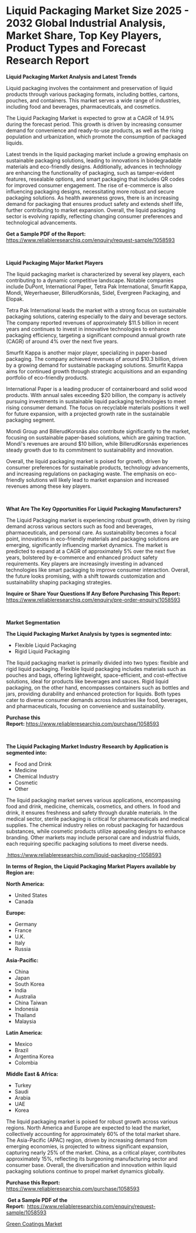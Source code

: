 <p><h1>Liquid Packaging Market Size 2025 - 2032 Global Industrial Analysis, Market Share, Top Key Players, Product Types and Forecast Research Report</h1></p><p><strong>Liquid Packaging Market Analysis and Latest Trends</strong></p>
<p><p>Liquid packaging involves the containment and preservation of liquid products through various packaging formats, including bottles, cartons, pouches, and containers. This market serves a wide range of industries, including food and beverages, pharmaceuticals, and cosmetics. </p><p>The Liquid Packaging Market is expected to grow at a CAGR of 14.9% during the forecast period. This growth is driven by increasing consumer demand for convenience and ready-to-use products, as well as the rising population and urbanization, which promote the consumption of packaged liquids. </p><p>Latest trends in the liquid packaging market include a growing emphasis on sustainable packaging solutions, leading to innovations in biodegradable materials and eco-friendly designs. Additionally, advances in technology are enhancing the functionality of packaging, such as tamper-evident features, resealable options, and smart packaging that includes QR codes for improved consumer engagement. The rise of e-commerce is also influencing packaging designs, necessitating more robust and secure packaging solutions. As health awareness grows, there is an increasing demand for packaging that ensures product safety and extends shelf life, further contributing to market expansion. Overall, the liquid packaging sector is evolving rapidly, reflecting changing consumer preferences and technological advancements.</p></p>
<p><strong>Get a Sample PDF of the Report:&nbsp;</strong> <a href="https://www.reliableresearchiq.com/enquiry/request-sample/1058593?utm_campaign=3524&utm_medium=2&utm_source=Github&utm_content=ia&utm_term=02042025&utm_id=liquid-packaging">https://www.reliableresearchiq.com/enquiry/request-sample/1058593</a></p>
<p>&nbsp;</p>
<p><strong>Liquid Packaging Major Market Players</strong></p>
<p><p>The liquid packaging market is characterized by several key players, each contributing to a dynamic competitive landscape. Notable companies include DuPont, International Paper, Tetra Pak International, Smurfit Kappa, Mondi, Weyerhaeuser, BillerudKorsnäs, Sidel, Evergreen Packaging, and Elopak.</p><p>Tetra Pak International leads the market with a strong focus on sustainable packaging solutions, catering especially to the dairy and beverage sectors. The company reported revenues of approximately $11.5 billion in recent years and continues to invest in innovative technologies to enhance packaging efficiency, targeting a significant compound annual growth rate (CAGR) of around 4% over the next five years.</p><p>Smurfit Kappa is another major player, specializing in paper-based packaging. The company achieved revenues of around $10.3 billion, driven by a growing demand for sustainable packaging solutions. Smurfit Kappa aims for continued growth through strategic acquisitions and an expanding portfolio of eco-friendly products.</p><p>International Paper is a leading producer of containerboard and solid wood products. With annual sales exceeding $20 billion, the company is actively pursuing investments in sustainable liquid packaging technologies to meet rising consumer demand. The focus on recyclable materials positions it well for future expansion, with a projected growth rate in the sustainable packaging segment.</p><p>Mondi Group and BillerudKorsnäs also contribute significantly to the market, focusing on sustainable paper-based solutions, which are gaining traction. Mondi's revenues are around $10 billion, while BillerudKorsnäs experiences steady growth due to its commitment to sustainability and innovation.</p><p>Overall, the liquid packaging market is poised for growth, driven by consumer preferences for sustainable products, technology advancements, and increasing regulations on packaging waste. The emphasis on eco-friendly solutions will likely lead to market expansion and increased revenues among these key players.</p></p>
<p>&nbsp;</p>
<p><strong>What Are The Key Opportunities For Liquid Packaging Manufacturers?</strong></p>
<p><p>The Liquid Packaging market is experiencing robust growth, driven by rising demand across various sectors such as food and beverages, pharmaceuticals, and personal care. As sustainability becomes a focal point, innovations in eco-friendly materials and packaging solutions are emerging, significantly influencing market dynamics. The market is predicted to expand at a CAGR of approximately 5% over the next five years, bolstered by e-commerce and enhanced product safety requirements. Key players are increasingly investing in advanced technologies like smart packaging to improve consumer interaction. Overall, the future looks promising, with a shift towards customization and sustainability shaping packaging strategies.</p></p>
<p><strong>Inquire or Share Your Questions If Any Before Purchasing This Report:</strong> <a href="https://www.reliableresearchiq.com/enquiry/pre-order-enquiry/1058593?utm_campaign=3524&utm_medium=2&utm_source=Github&utm_content=ia&utm_term=02042025&utm_id=liquid-packaging">https://www.reliableresearchiq.com/enquiry/pre-order-enquiry/1058593</a></p>
<p>&nbsp;</p>
<p><strong>Market Segmentation</strong></p>
<p><strong>The Liquid Packaging Market Analysis by types is segmented into:</strong></p>
<p><ul><li>Flexible Liquid Packaging</li><li>Rigid Liquid Packaging</li></ul></p>
<p><p>The liquid packaging market is primarily divided into two types: flexible and rigid liquid packaging. Flexible liquid packaging includes materials such as pouches and bags, offering lightweight, space-efficient, and cost-effective solutions, ideal for products like beverages and sauces. Rigid liquid packaging, on the other hand, encompasses containers such as bottles and jars, providing durability and enhanced protection for liquids. Both types cater to diverse consumer demands across industries like food, beverages, and pharmaceuticals, focusing on convenience and sustainability.</p></p>
<p><strong>Purchase this Report:&nbsp;</strong><a href="https://www.reliableresearchiq.com/purchase/1058593?utm_campaign=3524&utm_medium=2&utm_source=Github&utm_content=ia&utm_term=02042025&utm_id=liquid-packaging">https://www.reliableresearchiq.com/purchase/1058593</a></p>
<p>&nbsp;</p>
<p><strong>The Liquid Packaging Market Industry Research by Application is segmented into:</strong></p>
<p><ul><li>Food and Drink</li><li>Medicine</li><li>Chemical Industry</li><li>Cosmetic</li><li>Other</li></ul></p>
<p><p>The liquid packaging market serves various applications, encompassing food and drink, medicine, chemicals, cosmetics, and others. In food and drink, it ensures freshness and safety through durable materials. In the medical sector, sterile packaging is critical for pharmaceuticals and medical supplies. The chemical industry relies on robust packaging for hazardous substances, while cosmetic products utilize appealing designs to enhance branding. Other markets may include personal care and industrial fluids, each requiring specific packaging solutions to meet diverse needs.</p></p>
<p><a href="https://www.reliableresearchiq.com/liquid-packaging-r1058593?utm_campaign=3524&utm_medium=2&utm_source=Github&utm_content=ia&utm_term=02042025&utm_id=liquid-packaging">&nbsp;https://www.reliableresearchiq.com/liquid-packaging-r1058593</a></p>
<p><strong>In terms of Region, the Liquid Packaging Market Players available by Region are:</strong></p>
<p>
    <p> <strong> North America: </strong>
        <ul>
            <li>United States</li>
            <li>Canada</li>
        </ul>
        </p> 
    <p> <strong> Europe: </strong>
        <ul>
            <li>Germany</li>
            <li>France</li>
            <li>U.K.</li>
            <li>Italy</li>
            <li>Russia</li>
        </ul>
        </p> 
    <p> <strong> Asia-Pacific: </strong>
        <ul>
            <li>China</li>
            <li>Japan</li>
            <li>South Korea</li>
            <li>India</li>
            <li>Australia</li>
            <li>China Taiwan</li>
            <li>Indonesia</li>
            <li>Thailand</li>
            <li>Malaysia</li>
        </ul>
        </p> 
    <p> <strong> Latin America: </strong>
        <ul>
            <li>Mexico</li>
            <li>Brazil</li>
            <li>Argentina Korea</li>
            <li>Colombia</li>
        </ul>
        </p> 
    <p> <strong> Middle East & Africa: </strong>
        <ul>
            <li>Turkey</li>
            <li>Saudi</li>
            <li>Arabia</li>
            <li>UAE</li>
            <li>Korea</li>
        </ul>
    </p>
    </p>
<p><p>The liquid packaging market is poised for robust growth across various regions. North America and Europe are expected to lead the market, collectively accounting for approximately 60% of the total market share. The Asia-Pacific (APAC) region, driven by increasing demand from emerging economies, is projected to witness significant expansion, capturing nearly 25% of the market. China, as a critical player, contributes approximately 15%, reflecting its burgeoning manufacturing sector and consumer base. Overall, the diversification and innovation within liquid packaging solutions continue to propel market dynamics globally.</p></p>
<p><strong>Purchase this Report: </strong><a href="https://www.reliableresearchiq.com/purchase/1058593?utm_campaign=3524&utm_medium=2&utm_source=Github&utm_content=ia&utm_term=02042025&utm_id=liquid-packaging">https://www.reliableresearchiq.com/purchase/1058593</a></p>
<p>&nbsp;<strong>Get a Sample PDF of the Report:&nbsp;&nbsp;</strong><a href="https://www.reliableresearchiq.com/enquiry/request-sample/1058593?utm_campaign=3524&utm_medium=2&utm_source=Github&utm_content=ia&utm_term=02042025&utm_id=liquid-packaging">https://www.reliableresearchiq.com/enquiry/request-sample/1058593</a></p>
<p><strong></strong></p>
<p><p><a href="https://github.com/cobinaydin13/Market-Research-Report-List-1/blob/main/green-coatings-market.md?utm_campaign=3524&utm_medium=2&utm_source=Github&utm_content=ia&utm_term=02042025&utm_id=liquid-packaging">Green Coatings Market</a></p></p>